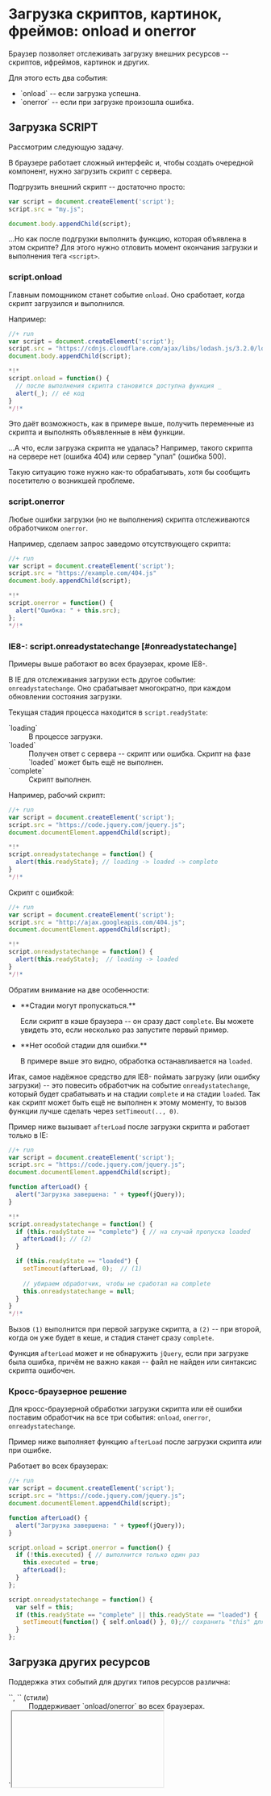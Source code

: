 # Загрузка скриптов, картинок, фреймов: onload и onerror

Браузер позволяет отслеживать загрузку внешних ресурсов -- скриптов, ифреймов, картинок и других.

Для этого есть два события:
<ul>
<li>`onload` -- если загрузка успешна.</li>
<li>`onerror` -- если при загрузке произошла ошибка.</li>
</ul>

## Загрузка SCRIPT

Рассмотрим следующую задачу. 

В браузере работает сложный интерфейс и, чтобы создать очередной компонент, нужно загрузить скрипт с сервера.

Подгрузить внешний скрипт -- достаточно просто:

```js
var script = document.createElement('script');
script.src = "my.js";

document.body.appendChild(script);
```

...Но как после подгрузки выполнить функцию, которая объявлена в этом скрипте? Для этого нужно отловить момент окончания загрузки и выполнения тега `<script>`.

### script.onload 

Главным помощником станет событие `onload`. Оно сработает, когда скрипт загрузился и выполнился.

Например:

```js
//+ run
var script = document.createElement('script');
script.src = "https://cdnjs.cloudflare.com/ajax/libs/lodash.js/3.2.0/lodash.js"
document.body.appendChild(script);

*!*
script.onload = function() {
  // после выполнения скрипта становится доступна функция _
  alert(_); // её код
}
*/!*
```

Это даёт возможность, как в примере выше, получить переменные из скрипта и выполнять объявленные в нём функции.

...А что, если загрузка скрипта не удалась? Например, такого скрипта на сервере нет (ошибка 404) или сервер "упал" (ошибка 500). 

Такую ситуацию тоже нужно как-то обрабатывать, хотя бы сообщить посетителю о возникшей проблеме.

### script.onerror 

Любые ошибки загрузки (но не выполнения) скрипта отслеживаются обработчиком `onerror`.

Например, сделаем запрос заведомо отсутствующего скрипта:

```js
//+ run
var script = document.createElement('script');
script.src = "https://example.com/404.js"
document.body.appendChild(script);

*!*
script.onerror = function() {
  alert("Ошибка: " + this.src); 
};
*/!*
```

### IE8-: script.onreadystatechange [#onreadystatechange]

Примеры выше работают во всех браузерах, кроме IE8-.

В IE для отслеживания загрузки есть другое событие: `onreadystatechange`. Оно срабатывает многократно, при каждом обновлении состояния загрузки.

Текущая стадия процесса находится в `script.readyState`:
<dl>
<dt>`loading`</dt>
<dd>В процессе загрузки.</dd>
<dt>`loaded`</dt>
<dd>Получен ответ с сервера -- скрипт или ошибка. Скрипт на фазе `loaded` может быть ещё не выполнен.</dd>
<dt>`complete`</dt>
<dd>Скрипт выполнен.</dd>
</dl>

Например, рабочий скрипт:

```js
//+ run
var script = document.createElement('script');
script.src = "https://code.jquery.com/jquery.js";
document.documentElement.appendChild(script);

*!*
script.onreadystatechange = function() {
  alert(this.readyState); // loading -> loaded -> complete
}
*/!*
```

Скрипт с ошибкой:

```js
//+ run
var script = document.createElement('script');
script.src = "http://ajax.googleapis.com/404.js";
document.documentElement.appendChild(script);

*!*
script.onreadystatechange = function() {
  alert(this.readyState);  // loading -> loaded
}
*/!*
```

Обратим внимание на две особенности:
<ul>
<li>**Стадии могут пропускаться.** 

Если скрипт в кэше браузера -- он сразу даст `complete`. Вы можете увидеть это, если несколько раз запустите первый пример.</li>
<li>**Нет особой стадии для ошибки.** 

В примере выше это видно, обработка останавливается на `loaded`.
</li>
</ul>

Итак, самое надёжное средство для IE8- поймать загрузку (или ошибку загрузки) -- это повесить обработчик на событие `onreadystatechange`, который будет срабатывать и на стадии `complete` и на стадии `loaded`. Так как скрипт может быть ещё не выполнен к этому моменту, то вызов функции лучше сделать через `setTimeout(.., 0)`. 

Пример ниже вызывает `afterLoad` после загрузки скрипта и работает только в IE:

```js
//+ run
var script = document.createElement('script');
script.src = "https://code.jquery.com/jquery.js";
document.documentElement.appendChild(script);

function afterLoad() {
  alert("Загрузка завершена: " + typeof(jQuery));
}

*!*
script.onreadystatechange = function() {
  if (this.readyState == "complete") { // на случай пропуска loaded
    afterLoad(); // (2)
  }

  if (this.readyState == "loaded") {
    setTimeout(afterLoad, 0);  // (1)
    
    // убираем обработчик, чтобы не сработал на complete
    this.onreadystatechange = null; 
  }
}
*/!*
```

Вызов `(1)` выполнится при первой загрузке скрипта, а `(2)` -- при второй, когда он уже будет в кеше, и стадия станет сразу `complete`.

Функция `afterLoad` может и не обнаружить `jQuery`, если при загрузке была ошибка, причём не важно какая -- файл не найден или синтаксис скрипта ошибочен.

### Кросс-браузерное решение

Для кросс-браузерной обработки загрузки скрипта или её ошибки поставим обработчик на все три события: `onload`, `onerror`, `onreadystatechange`.

Пример ниже выполняет функцию `afterLoad` после загрузки скрипта *или* при ошибке. 

Работает во всех браузерах:

```js
//+ run
var script = document.createElement('script');
script.src = "https://code.jquery.com/jquery.js";
document.documentElement.appendChild(script);

function afterLoad() {
  alert("Загрузка завершена: " + typeof(jQuery));
}

script.onload = script.onerror = function() {
  if (!this.executed) { // выполнится только один раз
    this.executed = true;
    afterLoad();
  }
};

script.onreadystatechange = function() {
  var self = this;
  if (this.readyState == "complete" || this.readyState == "loaded") {
    setTimeout(function() { self.onload() }, 0);// сохранить "this" для onload
  }
};
```

## Загрузка других ресурсов

Поддержка этих событий для других типов ресурсов различна:

<dl>
<dt>`<img>`, `<link>` (стили)</dt>
<dd>Поддерживает `onload/onerror` во всех браузерах.</dd>
<dt>`<iframe>`</dt>
<dd>Поддерживает `onload` во всех браузерах. Это событие срабатывает как при успешной загрузке, так и при ошибке. 

Обратим внимание, что если `<iframe>` загружается с того же домена, то можно, используя `iframe.contentWindow.document` получить ссылку на документ и поставить обработчик `DOMContentLoaded`. А вот если `<iframe>` -- с другого домена, то так не получится, однако сработает `onload`. 
</dd>
</dl>

## Итого

В этой статье мы рассмотрели события `onload/onerror` для ресурсов.

Их можно обобщить, разделив на рецепты:

<dl>
<dt>Отловить загрузку скрипта (включая ошибку)</dt>
<dd>Ставим обработчики на `onload` + `onerror` + (для IE8-) `onreadystatechange`, как указано в рецепте выше</dd>
<dt>Отловить загрузку картинки `<img>` или стиля `<link>`</dt>
<dd>Ставим обработчики на `onload` + `onerror`

```js
var img = document.createElement('img');
img.onload = function() { alert("Успех "+this.src };
img.onerror = function() { alert("Ошибка "+this.src };
img.src = ...
```

Изображения начинают загружаться сразу при создании, не нужно их для этого вставлять в HTML.

**Чтобы работало в IE8-, `src` нужно ставить *после* `onload/onerror`.**
</dd>
<dt>Отловить загрузку `<iframe>`</dt>
<dd>Поддерживается только обработчик `onload`. Он сработает, когда `IFRAME` загрузится, со всеми подресурсами, а также в случае ошибки.
</dd>
</dl>

